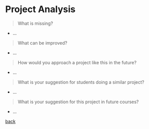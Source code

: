 # Project Analysis

> What is missing?

- ...

> What can be improved?

- ...

> How would you approach a project like this in the future?

- ...

> What is your suggestion for students doing a similar project? 

- ...

> What is your suggestion for this project in future courses?

- ...

<!-- Back to README.md -->
[back](../../README.md)